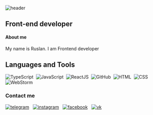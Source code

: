 ![header](https://github.com/laruse91/laruse91/blob/main/assets/template.png?raw=true)

## Front-end developer

#### About me

My name is Ruslan. I am Frontend developer

## Languages and Tools

![TypeScript](https://img.shields.io/badge/-TypeScript-%233178c6?style=flat-square&logo=typescript&logoColor=white) 
![JavaScript](https://img.shields.io/badge/-JavaScript-%23DAF7A6?style=flat-square&logo=javaScript&logoColor=%23607d8b) 
![ReactJS](https://img.shields.io/badge/-React_JS-%2361dafb?style=flat-square&logo=react&logoColor=%23000000) 
![GitHub](https://img.shields.io/badge/-GitHub-%23212121?style=flat-square&logo=gitHub) 
![HTML](https://img.shields.io/badge/-HTML-%23ff8a65?style=flat-square&logo=html5&logoColor=white) 
![CSS](https://img.shields.io/badge/-CSS-%239575cd?style=flat-square&logo=css3&logoColor=white) 
![WebStorm](https://img.shields.io/badge/-WebStorm-%23607d8b?style=flat-square&logo=webstorm&logoColor=white) 

### Contact me

[![telegram](https://github.com/laruse91/laruse91/blob/main/assets/telegram.png?raw=true)](https://teleg.run/laruse91)  
[![instagram](https://github.com/laruse91/laruse91/blob/main/assets/instagram.png?raw=true)](https://instagram.com/laruse91)  
[![facebook](https://github.com/laruse91/laruse91/blob/main/assets/facebook.png?raw=true)](https://facebook.com/laruse91)  
[![vk](https://github.com/laruse91/laruse91/blob/main/assets/vk.png?raw=true)](https://vk.com/laruse91)  

